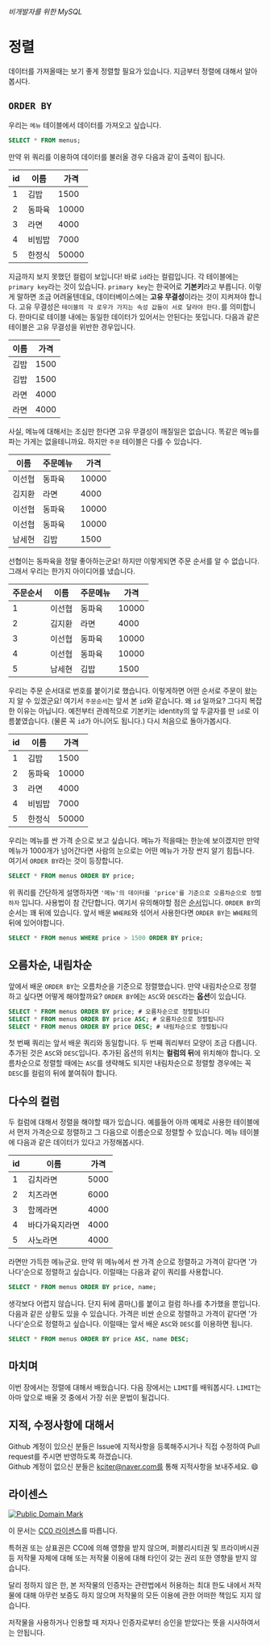 ###### 비개발자를 위한 MySQL
# 정렬

데이터를 가져올때는 보기 좋게 정렬할 필요가 있습니다. 지금부터 정렬에 대해서 알아봅시다.

## `ORDER BY`
우리는 `메뉴` 테이블에서 데이터를 가져오고 싶습니다.

```sql
SELECT * FROM menus;
```

만약 위 쿼리를 이용하여 데이터를 불러올 경우 다음과 같이 출력이 됩니다.

|id |이름  |가격 |
|---|------|-----|
|1  |김밥  |1500 |
|2  |동파육|10000|
|3  |라면  |4000 |
|4  |비빔밥|7000 |
|5  |한정식|50000|

지금까지 보지 못했던 컬럼이 보입니다! 바로 `id`라는 컬럼입니다. 각 테이블에는 `primary key`라는 것이 있습니다. `primary key`는 한국어로 **기본키**라고 부릅니다. 이렇게 말하면 조금 어려울텐데요, 데이터베이스에는 **고유 무결성**이라는 것이 지켜져야 합니다. 고유 무결성은 `테이블의 각 로우가 가지는 속성 값들이 서로 달라야 한다.`를 의미합니다. 한마디로 테이블 내에는 동일한 데이터가 있어서는 안된다는 뜻입니다. 다음과 같은 테이블은 고유 무결성을 위반한 경우입니다.

|이름|가격|
|----|----|
|김밥|1500|
|김밥|1500|
|라면|4000|
|라면|4000|

사실, 메뉴에 대해서는 조심만 한다면 고유 무결성이 깨질일은 없습니다. 똑같은 메뉴를 파는 가게는 없을테니까요. 하지만 `주문` 테이블은 다를 수 있습니다.

|이름  |주문메뉴|가격 |
|------|--------|-----|
|이선협|동파육  |10000|
|김지환|라면    |4000 |
|이선협|동파육  |10000|
|이선협|동파육  |10000|
|남세현|김밥    |1500 |

선협이는 동파육을 정말 좋아하는군요! 하지만 이렇게되면 주문 순서를 알 수 없습니다. 그래서 우리는 한가지 아이디어를 냈습니다.

|주문순서|이름  |주문메뉴|가격 |
|--------|------|--------|-----|
|1       |이선협|동파육  |10000|
|2       |김지환|라면    |4000 |
|3       |이선협|동파육  |10000|
|4       |이선협|동파육  |10000|
|5       |남세현|김밥    |1500 |

우리는 주문 순서대로 번호를 붙이기로 했습니다. 이렇게하면 어떤 순서로 주문이 왔는지 알 수 있겠군요! 여기서 `주문순서`는 앞서 본 `id`와 같습니다. 왜 `id` 일까요? 그다지 복잡한 이유는 아닙니다. 예전부터 관례적으로 기본키는 identity의 앞 두글자를 딴 `id`로 이름붙였습니다. (물론 꼭 `id`가 아니어도 됩니다.) 다시 처음으로 돌아가봅시다.

|id |이름  |가격 |
|---|------|-----|
|1  |김밥  |1500 |
|2  |동파육|10000|
|3  |라면  |4000 |
|4  |비빔밥|7000 |
|5  |한정식|50000|

우리는 메뉴를 싼 가격 순으로 보고 싶습니다. 메뉴가 적을때는 한눈에 보이겠지만 만약 메뉴가 1000개가 넘어간다면 사람의 눈으로는 어떤 메뉴가 가장 싼지 알기 힘듭니다. 여기서 `ORDER BY`라는 것이 등장합니다.

```sql
SELECT * FROM menus ORDER BY price;
```

위 쿼리를 간단하게 설명하자면 `'메뉴'의 데이터를 'price'를 기준으로 오름차순으로 정렬하자` 입니다. 사용법이 참 간단합니다. 여기서 유의해야할 점은 [순서](https://dev.mysql.com/doc/refman/5.5/en/select.html)입니다. `ORDER BY`의 순서는 꽤 뒤에 있습니다. 앞서 배운 `WHERE`와 섞어서 사용한다면 `ORDER BY`는 `WHERE`의 뒤에 있어야합니다.

```sql
SELECT * FROM menus WHERE price > 1500 ORDER BY price;
```

## 오름차순, 내림차순
앞에서 배운 `ORDER BY`는 오름차순을 기준으로 정렬했습니다. 만약 내림차순으로 정렬하고 싶다면 어떻게 해야할까요? `ORDER BY`에는 `ASC`와 `DESC`라는 **옵션**이 있습니다.

```sql
SELECT * FROM menus ORDER BY price; # 오름차순으로 정렬됩니다
SELECT * FROM menus ORDER BY price ASC; # 오름차순으로 정렬됩니다
SELECT * FROM menus ORDER BY price DESC; # 내림차순으로 정렬됩니다
```

첫 번째 쿼리는 앞서 배운 쿼리와 동일합니다. 두 번째 쿼리부터 모양이 조금 다릅니다. 추가된 것은 `ASC`와 `DESC`입니다. 추가된 옵션의 위치는 **컬럼의 뒤**에 위치해야 합니다. 오름차순으로 정렬할 때에는 `ASC`를 생략해도 되지만 내림차순으로 정렬할 경우에는 꼭 `DESC`를 컬럼의 뒤에 붙여줘야 합니다.

## 다수의 컬럼
두 컬럼에 대해서 정렬을 해야할 때가 있습니다. 예를들어 아까 예제로 사용한 테이블에서 먼저 가격순으로 정렬하고 그 다음으로 이름순으로 정렬할 수 있습니다. 메뉴 테이블에 다음과 같은 데이터가 있다고 가정해봅시다.

|id |이름          |가격 |
|---|--------------|-----|
|1  |김치라면      |5000 |
|2  |치즈라면      |6000 |
|3  |함께라면      |4000 |
|4  |바다가육지라면|4000 |
|5  |사노라면      |4000 |

라면만 가득한 메뉴군요. 만약 위 메뉴에서 싼 가격 순으로 정렬하고 가격이 같다면 '가나다'순으로 정렬하고 싶습니다. 이럴때는 다음과 같이 쿼리를 사용합니다.

```sql
SELECT * FROM menus ORDER BY price, name;
```

생각보다 어렵지 않습니다. 단지 뒤에 콤마(,)를 붙이고 컬럼 하나를 추가했을 뿐입니다. 다음과 같은 상황도 있을 수 있습니다. 가격은 비싼 순으로 정렬하고 가격이 같다면 '가나다'순으로 정렬하고 싶습니다. 이럴때는 앞서 배운 `ASC`와 `DESC`를 이용하면 됩니다.

```sql
SELECT * FROM menus ORDER BY price ASC, name DESC;
```

## 마치며
이번 장에서는 정렬에 대해서 배웠습니다. 다음 장에서는 `LIMIT`를 배워봅시다. `LIMIT`는 아마 앞으로 배울 것 중에서 가장 쉬운 문법이 될겁니다.

## 지적, 수정사항에 대해서
Github 계정이 있으신 분들은 Issue에 지적사항을 등록해주시거나 직접 수정하여 Pull request를 주시면 반영하도록 하겠습니다. <br>Github 계정이 없으신 분들은 kciter@naver.com를 통해 지적사항을 보내주세요. :smile:

## 라이센스
<a rel="license" href="http://creativecommons.org/publicdomain/mark/1.0/">
<img src="https://licensebuttons.net/p/mark/1.0/88x31.png" alt="Public Domain Mark" />
</a>

이 문서는 [CC0 라이센스](LICENSE)를 따릅니다.

특허권 또는 상표권은 CC0에 의해 영향을 받지 않으며, 퍼블리시티권 및 프라이버시권 등 저작물 자체에 대해 또는 저작물 이용에 대해 타인이 갖는 권리 또한 영향을 받지 않습니다.

달리 정하지 않은 한, 본 저작물의 인증자는 관련법에서 허용하는 최대 한도 내에서 저작물에 대해 아무런 보증도 하지 않으며 저작물의 모든 이용에 관한 어떠한 책임도 지지 않습니다.

저작물을 사용하거나 인용할 때 저자나 인증자로부터 승인을 받았다는 뜻을 시사하여서는 안됩니다.

